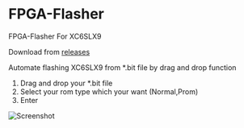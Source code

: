 
# FPGA-Flasher
FPGA-Flasher For XC6SLX9

Download from [releases](https://github.com/ouoam/FPGA-Flasher/releases)

Automate flashing XC6SLX9 from *.bit file by drag and drop function

 1. Drag and drop your *.bit file
 2. Select your rom type which your want (Normal,Prom)
 3. Enter 


![Screenshot](https://raw.githubusercontent.com/thanatath/FPGA-Flasher/master/Screenshot.png)
